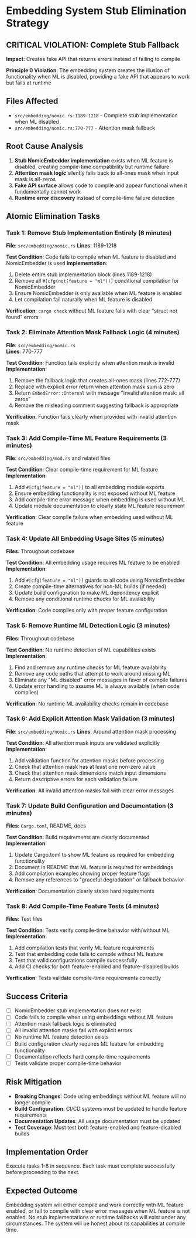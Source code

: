 # Embedding System Stub Elimination Strategy

## CRITICAL VIOLATION: Complete Stub Fallback
**Impact**: Creates fake API that returns errors instead of failing to compile

**Principle 0 Violation**: The embedding system creates the illusion of functionality when ML is disabled, providing a fake API that appears to work but fails at runtime

## Files Affected
- `src/embedding/nomic.rs:1189-1218` - Complete stub implementation when ML disabled
- `src/embedding/nomic.rs:770-777` - Attention mask fallback

## Root Cause Analysis
1. **Stub NomicEmbedder implementation** exists when ML feature is disabled, creating compile-time compatibility but runtime failure
2. **Attention mask logic** silently falls back to all-ones mask when input mask is all-zeros
3. **Fake API surface** allows code to compile and appear functional when it fundamentally cannot work
4. **Runtime error discovery** instead of compile-time failure detection

## Atomic Elimination Tasks

### Task 1: Remove Stub Implementation Entirely (6 minutes)
**File**: `src/embedding/nomic.rs`
**Lines**: 1189-1218

**Test Condition**: Code fails to compile when ML feature is disabled and NomicEmbedder is used
**Implementation**:
1. Delete entire stub implementation block (lines 1189-1218)
2. Remove all `#[cfg(not(feature = "ml"))]` conditional compilation for NomicEmbedder
3. Ensure NomicEmbedder is only available when ML feature is enabled
4. Let compilation fail naturally when ML feature is disabled

**Verification**: `cargo check` without ML feature fails with clear "struct not found" errors

### Task 2: Eliminate Attention Mask Fallback Logic (4 minutes)
**File**: `src/embedding/nomic.rs`  
**Lines**: 770-777

**Test Condition**: Function fails explicitly when attention mask is invalid
**Implementation**:
1. Remove the fallback logic that creates all-ones mask (lines 772-777)
2. Replace with explicit error return when attention mask sum is zero
3. Return `EmbedError::Internal` with message "Invalid attention mask: all zeros"
4. Remove the misleading comment suggesting fallback is appropriate

**Verification**: Function fails clearly when provided with invalid attention mask

### Task 3: Add Compile-Time ML Feature Requirements (3 minutes)
**File**: `src/embedding/mod.rs` and related files

**Test Condition**: Clear compile-time requirement for ML feature
**Implementation**:
1. Add `#[cfg(feature = "ml")]` to all embedding module exports
2. Ensure embedding functionality is not exposed without ML feature
3. Add compile-time error message when embedding is used without ML
4. Update module documentation to clearly state ML feature requirement

**Verification**: Clear compile failure when embedding used without ML feature

### Task 4: Update All Embedding Usage Sites (5 minutes)
**Files**: Throughout codebase

**Test Condition**: All embedding usage requires ML feature to be enabled
**Implementation**:
1. Add `#[cfg(feature = "ml")]` guards to all code using NomicEmbedder
2. Create compile-time alternatives for non-ML builds (if needed)
3. Update build configuration to make ML dependency explicit
4. Remove any conditional runtime checks for ML availability

**Verification**: Code compiles only with proper feature configuration

### Task 5: Remove Runtime ML Detection Logic (3 minutes)
**Files**: Throughout codebase

**Test Condition**: No runtime detection of ML capabilities exists
**Implementation**:
1. Find and remove any runtime checks for ML feature availability  
2. Remove any code paths that attempt to work around missing ML
3. Eliminate any "ML disabled" error messages in favor of compile failures
4. Update error handling to assume ML is always available (when code compiles)

**Verification**: No runtime ML availability checks remain in codebase

### Task 6: Add Explicit Attention Mask Validation (3 minutes)
**File**: `src/embedding/nomic.rs`
**Lines**: Around attention mask processing

**Test Condition**: All attention mask inputs are validated explicitly
**Implementation**:
1. Add validation function for attention masks before processing
2. Check that attention mask has at least one non-zero value
3. Check that attention mask dimensions match input dimensions
4. Return descriptive errors for each validation failure

**Verification**: All invalid attention masks fail with clear error messages

### Task 7: Update Build Configuration and Documentation (3 minutes)
**Files**: `Cargo.toml`, README, docs

**Test Condition**: Build requirements are clearly documented
**Implementation**:
1. Update Cargo.toml to show ML feature as required for embedding functionality
2. Document in README that ML feature is required for embeddings
3. Add compilation examples showing proper feature flags
4. Remove any references to "graceful degradation" or fallback behavior

**Verification**: Documentation clearly states hard requirements

### Task 8: Add Compile-Time Feature Tests (4 minutes)  
**Files**: Test files

**Test Condition**: Tests verify compile-time behavior with/without ML
**Implementation**:
1. Add compilation tests that verify ML feature requirements
2. Test that embedding code fails to compile without ML feature
3. Test that valid configurations compile successfully
4. Add CI checks for both feature-enabled and feature-disabled builds

**Verification**: Tests validate compile-time requirements correctly

## Success Criteria
- [ ] NomicEmbedder stub implementation does not exist
- [ ] Code fails to compile when using embeddings without ML feature
- [ ] Attention mask fallback logic is eliminated
- [ ] All invalid attention masks fail with explicit errors  
- [ ] No runtime ML feature detection exists
- [ ] Build configuration clearly requires ML feature for embedding functionality
- [ ] Documentation reflects hard compile-time requirements
- [ ] Tests validate proper compile-time behavior

## Risk Mitigation
- **Breaking Changes**: Code using embeddings without ML feature will no longer compile
- **Build Configuration**: CI/CD systems must be updated to handle feature requirements
- **Documentation Updates**: All usage documentation must be updated
- **Test Coverage**: Must test both feature-enabled and feature-disabled builds

## Implementation Order
Execute tasks 1-8 in sequence. Each task must complete successfully before proceeding to the next.

## Expected Outcome
Embedding system will either compile and work correctly with ML feature enabled, or fail to compile with clear error messages when ML feature is not enabled. No stub implementations or runtime fallbacks will exist under any circumstances. The system will be honest about its capabilities at compile time.